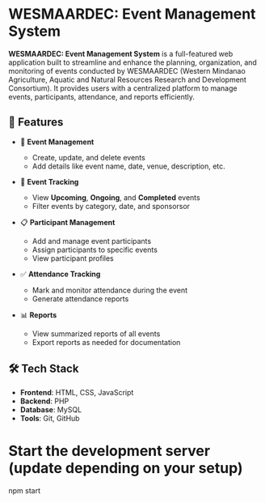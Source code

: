 # WESMAARDEC: Event Management System

**WESMAARDEC: Event Management System** is a full-featured web application built to streamline and enhance the planning, organization, and monitoring of events conducted by WESMAARDEC (Western Mindanao Agriculture, Aquatic and Natural Resources Research and Development Consortium). It provides users with a centralized platform to manage events, participants, attendance, and reports efficiently.

## 📌 Features

- 🔧 **Event Management**
  - Create, update, and delete events
  - Add details like event name, date, venue, description, etc.

- 📆 **Event Tracking**
  - View **Upcoming**, **Ongoing**, and **Completed** events
  - Filter events by category, date, and sponsorsor

- 📋 **Participant Management**
  - Add and manage event participants
  - Assign participants to specific events
  - View participant profiles

- ✅ **Attendance Tracking**
  - Mark and monitor attendance during the event
  - Generate attendance reports

- 📊 **Reports**
  - View summarized reports of all events
  - Export reports as needed for documentation

## 🛠️ Tech Stack

- **Frontend**: HTML, CSS, JavaScript
- **Backend**: PHP 
- **Database**: MySQL 
- **Tools**: Git, GitHub


# Start the development server (update depending on your setup)
npm start
